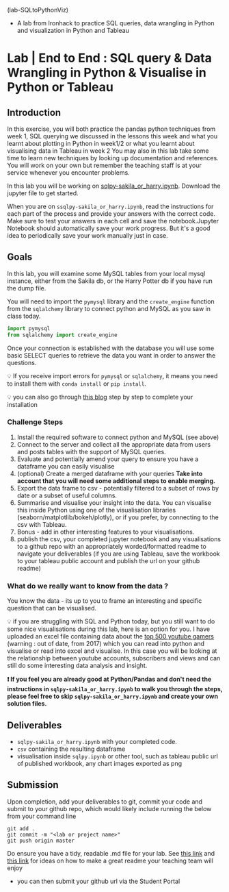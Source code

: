(lab-SQLtoPythonViz)
- A lab from Ironhack to practice SQL queries, data wrangling in Python and visualization in Python and Tableau


# Lab | End to End : SQL query & Data Wrangling in Python & Visualise in Python or Tableau

## Introduction

In this exercise, you will both practice the pandas python techniques from week 1, SQL querying we discussed in the lessons this week and what you learnt about plotting in Python in week1/2 or what you learnt about visualising data in Tableau in week 2
You may also in this lab take some time to learn new techniques by looking up documentation and references. You will work on your own but remember the teaching staff is at your service whenever you encounter problems.

In this lab you will be working on [sqlpy-sakila_or_harry.ipynb](sqlpy-sakila_or_harry.ipynb). 
Download the jupyter file to get started. 

When you are on `ssqlpy-sakila_or_harry.ipynb`, read the instructions for each part of the process and provide your answers with the correct code. 
Make sure to test your answers in each cell and save the notebook.Jupyter Notebook should automatically save your work progress. But it's a good idea to periodically save your work manually just in case.


## Goals

In this lab, you will examine some MySQL tables from your local mysql instance, either from the Sakila db, or the Harry Potter db if you have run the dump file.

You will need to import the `pymysql` library and the `create_engine` function from the `sqlalchemy` library to connect python and MySQL as you saw in class today.

```python
import pymysql
from sqlalchemy import create_engine
```

Once your connection is established with the database you will use some basic SELECT queries to retrieve the data you want in order to answer the questions.

:bulb: If you receive import errors for `pymysql` or `sqlalchemy`, it means you need to install them with `conda install` or `pip install`.

:bulb: you can also go through [this blog](https://hackersandslackers.com/pandas-and-sqlalchemy/) step by step to complete your installation 


### Challenge Steps

1. Install the required software to connect python and MySQL (see above) 
2. Connect to the server and collect all the appropriate data from users and posts tables with the support of MySQL queries.
3. Evaluate and potentially amend your query to ensure you have a dataframe you can easily visualise
4. (optional) Create a merged dataframe with your queries **Take into account that you will need some additional steps to enable merging.**
5. Export the data frame to csv - potentially filtered to a subset of rows by date or a subset of useful columns. 
6. Summarise and visualise your insight into the data. You can visualise this inside Python using one of the visualisation libraries (seaborn/matplotlib/bokeh/plotly), or if you prefer, by connecting to the csv with Tableau.
7.  Bonus - add in other interesting features to your visualisations. 
8.  publish the csv, your completed jupyter notebook and any visualisations to a github repo with an appropriately worded/formatted readme to navigate your deliverables (if you are using Tableau, save the workbook to your tableau public account and publish the url on your github readme)

### What do we really want to know from the data ? 

You know the data - its up to you to frame an interesting and specific question that can be visualised. 

:bulb: if you are struggling with SQL and Python today, but you still want to do some nice visualisations during this lab, here is an option for you. I have uploaded an excel file containing data about the [top 500 youtube gamers](500_YouTube_Games.xlsx) (warning : out of date, from 2017) which you can read into python and visualise or read into excel and visualise. In this case you will be looking at the relationship between youtube accounts, subscribers and views and can still do some interesting data analysis and insight. 


**:exclamation: If you feel you are already good at Python/Pandas and don't need the instructions in `sqlpy-sakila_or_harry.ipynb` to walk you through the steps, please feel free to skip `sqlpy-sakila_or_harry.ipynb` and create your own solution files.**

## Deliverables

- `sqlpy-sakila_or_harry.ipynb` with your completed code.
- `csv` containing the resulting dataframe
- visualisation inside `sqlpy.ipynb` or other tool, such as tableau public url of published workbook, any chart images exported as png

## Submission

Upon completion, add your deliverables to git, commit your code and submit to your github repo, which would likely include running the below from your command line

  ```
  git add .
  git commit -m "<lab or project name>"
  git push origin master
  ```
Do ensure you have a tidy, readable .md file for your lab. See [this link](https://levelup.gitconnected.com/github-readme-cheatsheet-617dff61fa23) and [this link](https://www.makeareadme.com) for ideas on how to make a great readme your teaching team will enjoy

- you can then submit your github url via the Student Portal

